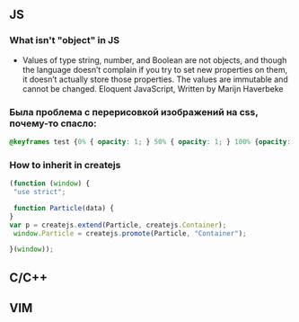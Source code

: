 
## JS

### What isn't "object" in JS
- Values of type string, number, and Boolean are not objects, and though the language doesn’t complain if you try to set new properties on them, it doesn’t actually store those properties. The values are immutable and cannot be changed. Eloquent JavaScript, Written by Marijn Haverbeke

### Была проблема с перерисовкой изображений на css, почему-то спасло: 

```css
@keyframes test {0% { opacity: 1; } 50% { opacity: 1; } 100% {opacity: 1}}
```

### How to inherit in createjs

```js
(function (window) {
 "use strict";

 function Particle(data) {
}
var p = createjs.extend(Particle, createjs.Container);
 window.Particle = createjs.promote(Particle, "Container");

}(window));
```

## C/C++

## VIM
